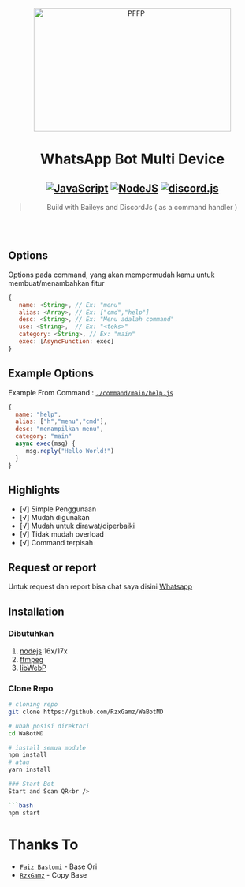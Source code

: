<div align="center">
<img src="https://img.freepik.com/free-vector/programmer-s-workplace-writing-code-laptop_80328-238.jpg?size=626&ext=jpg&ga=GA1.2.608251545.1650126419" width="400" height="250" border="0" alt="PFFP">


# WhatsApp Bot Multi Device

## [![JavaScript](https://img.shields.io/badge/JavaScript-d6cc0f?style=for-the-badge&logo=javascript&logoColor=white)](https://javascript.com) [![NodeJS](https://img.shields.io/badge/Node.js-43853D?style=for-the-badge&logo=node.js&logoColor=white)](https://nodejs.org/) [![discord.js](https://img.shields.io/badge/discord.js-0026a3?style=for-the-badge&logo=discord&logoColor=white)](https://discord.js.org)

> Build with Baileys and DiscordJs ( as a command handler ) <br />

</div><br />
<br />



## Options

Options pada command, yang akan mempermudah kamu untuk membuat/menambahkan fitur<br />
```js
{
   name: <String>, // Ex: "menu"
   alias: <Array>, // Ex: ["cmd","help"]
   desc: <String>, // Ex: "Menu adalah command"
   use: <String>,  // Ex: "<teks>"
   category: <String>, // Ex: "main"
   exec: [AsyncFunction: exec]
}
```

## Example Options

Example From Command : [`./command/main/help.js`](https://github.com/RzxGamz/WaBotMD/blob/main/command/main/help.js)<br />
```js
{
  name: "help",
  alias: ["h","menu","cmd"],
  desc: "menampilkan menu",
  category: "main"
  async exec(msg) {
     msg.reply("Hello World!")
  }
}
```

## Highlights

- [√] Simple Penggunaan
- [√] Mudah digunakan
- [√] Mudah untuk dirawat/diperbaiki
- [√] Tidak mudah overload
- [√] Command terpisah

## Request or report
Untuk request dan report bisa chat saya disini [Whatsapp](https://wa.me/6283894905341)

## Installation

### Dibutuhkan
1. [nodejs](https://nodejs.org/en/download) 16x/17x
2. [ffmpeg](https://ffmpeg.org)
3. [libWebP](https://developers.google.com/speed/webp/download)

### Clone Repo
```bash
# cloning repo
git clone https://github.com/RzxGamz/WaBotMD

# ubah posisi direktori
cd WaBotMD

# install semua module
npm install
# atau
yarn install

### Start Bot
Start and Scan QR<br />

```bash
npm start
```

# Thanks To

- [`Faiz Bastomi`](https://github.com/FaizBastomi) - Base Ori
- [`RzxGamz`](https://github.com/RzxGamz) - Copy Base
